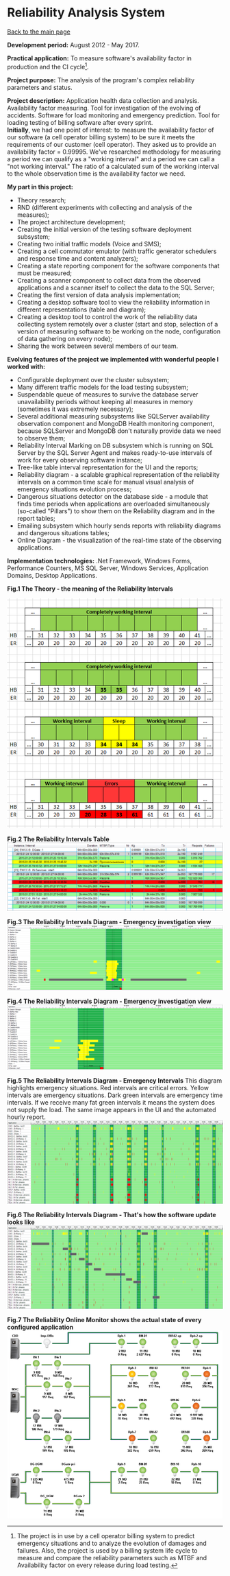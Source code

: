 # Reliability Analysis System

[Back to the main page](../../README.md)

**Development period:** August 2012 - May 2017.

**Practical application:** To measure software's availability factor in production and the CI cycle[^1].

**Project purpose:** The analysis of the program's complex reliability parameters and status.

**Project description:**
Application health data collection and analysis. Availability factor measuring. Tool for investigation of the evolving of accidents. Software for load monitoring and emergency prediction. Tool for loading testing of billing software after every sprint.<br>
**Initially**, we had one point of interest: to measure the availability factor of our software (a cell operator billing system) to be sure it meets the requirements of our customer (cell operator). They asked us to provide an availability factor = 0.99995.
We've researched methodology for measuring a period we can qualify as a "working interval" and a period we can call a "not working interval."
The ratio of a calculated sum of the working interval to the whole observation time is the availability factor we need.

**My part in this project:**

- Theory research;
- RND (different experiments with collecting and analysis of the measures);
- The project architecture development;
- Creating the initial version of the testing software deployment subsystem;
- Creating two initial traffic models (Voice and SMS);
- Creating a cell commutator emulator (with traffic generator schedulers and response time and content analyzers);
- Creating a state reporting component for the software components that must be measured;
- Creating a scanner component to collect data from the observed applications and a scanner itself to collect the data to the SQL Server;
- Creating the first version of data analysis implementation;
- Creating a desktop software tool to view the reliability information in different representations (table and diagram);
- Creating a desktop tool to control the work of the reliability data collecting system remotely over a cluster (start and stop, selection of a version of measuring software to be working on the node, configuration of data gathering on every node);
- Sharing the work between several members of our team.

**Evolving features of the project we implemented with wonderful people I worked with:**

- Configurable deployment over the cluster subsystem;
- Many different traffic models for the load testing subsystem;
- Suspendable queue of measures to survive the database server unavailability periods without keeping all measures in memory (sometimes it was extremely necessary); 
- Several additional measuring subsystems like SQLServer availability observation component and MongoDB Health monitoring component, because SQLServer and MongoDB don't naturally provide data we need to observe them;
- Reliability Interval Marking on DB subsystem which is running on SQL Server by the SQL Server Agent and makes ready-to-use intervals of work for every observing software instance;
- Tree-like table interval representation for the UI and the reports;
- Reliability diagram - a scalable graphical representation of the reliability intervals on a common time scale for manual visual analysis of emergency situations evolution process;
- Dangerous situations detector on the database side - a module that finds time periods when applications are overloaded simultaneously (so-called "Pillars") to show them on the Reliability diagram and in the report tables;
- Emailing subsystem which hourly sends reports with reliability diagrams and dangerous situations tables;
- Online Diagram - the visualization of the real-time state of the observing applications.

**Implementation technologies:** .Net Framework, Windows Forms, Performance Counters, MS SQL Server, Windows Services, Application Domains, Desktop Applications.

**Fig.1 The Theory - the meaning of the Reliability Intervals**

![The Duplicator list](Images/Fig_01_Theory.png)

**Fig.2 The Reliability Intervals Table**
![Order Events lists](Images/Fig_02_RITable.png)

**Fig.3 The Reliability Intervals Diagram - Emergency investigation view**
![Order Events lists](Images/Fig_03_RIDiag.png)

**Fig.4 The Reliability Intervals Diagram - Emergency investigation view**
![Order Events lists](Images/Fig_04_RIDiag.png)

**Fig.5 The Reliability Intervals Diagram - Emergency Intervals**
This diagram highlights emergency situations. Red intervals are critical errors. Yellow intervals are emergency situations. Dark green intervals are emergency time intervals. If we receive many fat green intervals it means the system does not supply the load. The same image appears in the UI and the automated hourly report.
![Order Events lists](Images/Fig_05_RIDiag_Pillars.png)

**Fig.6 The Reliability Intervals Diagram - That's how the software update looks like**
![Order Events lists](Images/Fig_06_RIDiag_Update.png)

**Fig.7 The Reliability Online Monitor shows the actual state of every configured application**
![Order Events lists](Images/Fig_07_RIOM.png)

[^1]: The project is in use by a cell operator billing system to predict emergency situations and to analyze the evolution of damages and failures. Also, the project is used by a billing system life cycle to measure and compare the reliability parameters such as MTBF and Availability factor on every release during load testing.
